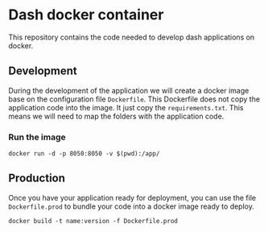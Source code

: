 # Dash docker container

This repository contains the code needed to develop dash applications
on docker.

## Development

During the development of the application we will create a docker image base on the
configuration file `Dockerfile`. This Dockerfile does not copy the application code into
the image. It just copy the `requirements.txt`. This means we will 
need to map the folders with the application code.

### Run the image 

```
docker run -d -p 8050:8050 -v $(pwd):/app/
```

## Production

Once you have your application ready for deployment, you can use the file
`Dockerfile.prod` to bundle your code into a docker image ready to deploy.

```
docker build -t name:version -f Dockerfile.prod
```
